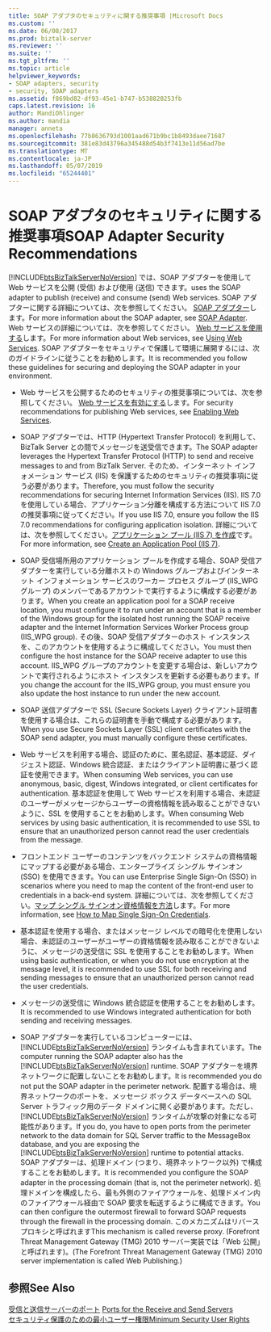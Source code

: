 ```yaml
---
title: SOAP アダプタのセキュリティに関する推奨事項 |Microsoft Docs
ms.custom: ''
ms.date: 06/08/2017
ms.prod: biztalk-server
ms.reviewer: ''
ms.suite: ''
ms.tgt_pltfrm: ''
ms.topic: article
helpviewer_keywords:
- SOAP adapters, security
- security, SOAP adapters
ms.assetid: f869bd82-df93-45e1-b747-b538820253fb
caps.latest.revision: 16
author: MandiOhlinger
ms.author: mandia
manager: anneta
ms.openlocfilehash: 77b8636793d1001aad671b9bc1b8493daee71687
ms.sourcegitcommit: 381e83d43796a345488d54b3f7413e11d56ad7be
ms.translationtype: MT
ms.contentlocale: ja-JP
ms.lasthandoff: 05/07/2019
ms.locfileid: "65244401"
---
```

# <a name="soap-adapter-security-recommendations"></a><span data-ttu-id="b2864-102">SOAP アダプタのセキュリティに関する推奨事項</span><span class="sxs-lookup"><span data-stu-id="b2864-102">SOAP Adapter Security Recommendations</span></span>
[!INCLUDE[btsBizTalkServerNoVersion](../includes/btsbiztalkservernoversion-md.md)] <span data-ttu-id="b2864-103">では、SOAP アダプターを使用して Web サービスを公開 (受信) および使用 (送信) できます。</span><span class="sxs-lookup"><span data-stu-id="b2864-103">uses the SOAP adapter to publish (receive) and consume (send) Web services.</span></span> <span data-ttu-id="b2864-104">SOAP アダプターに関する詳細については、次を参照してください。 [SOAP アダプター](../core/soap-adapter.md)します。</span><span class="sxs-lookup"><span data-stu-id="b2864-104">For more information about the SOAP adapter, see [SOAP Adapter](../core/soap-adapter.md).</span></span> <span data-ttu-id="b2864-105">Web サービスの詳細については、次を参照してください。 [Web サービスを使用する](../core/using-web-services.md)します。</span><span class="sxs-lookup"><span data-stu-id="b2864-105">For more information about Web services, see [Using Web Services](../core/using-web-services.md).</span></span> <span data-ttu-id="b2864-106">SOAP アダプターをセキュリティで保護して環境に展開するには、次のガイドラインに従うことをお勧めします。</span><span class="sxs-lookup"><span data-stu-id="b2864-106">It is recommended you follow these guidelines for securing and deploying the SOAP adapter in your environment.</span></span>  
  
- <span data-ttu-id="b2864-107">Web サービスを公開するためのセキュリティの推奨事項については、次を参照してください。 [Web サービスを有効にする](../core/enabling-web-services.md)します。</span><span class="sxs-lookup"><span data-stu-id="b2864-107">For security recommendations for publishing Web services, see [Enabling Web Services](../core/enabling-web-services.md).</span></span>  
  
- <span data-ttu-id="b2864-108">SOAP アダプターでは、HTTP (Hypertext Transfer Protocol) を利用して、BizTalk Server との間でメッセージを送受信できます。</span><span class="sxs-lookup"><span data-stu-id="b2864-108">The SOAP adapter leverages the Hypertext Transfer Protocol (HTTP) to send and receive messages to and from BizTalk Server.</span></span> <span data-ttu-id="b2864-109">そのため、インターネット インフォメーション サービス (IIS) を保護するためのセキュリティの推奨事項に従う必要があります。</span><span class="sxs-lookup"><span data-stu-id="b2864-109">Therefore, you must follow the security recommendations for securing Internet Information Services (IIS).</span></span> <span data-ttu-id="b2864-110">IIS 7.0 を使用している場合、アプリケーション分離を構成する方法について IIS 7.0 の推奨事項に従ってください。</span><span class="sxs-lookup"><span data-stu-id="b2864-110">If you use IIS 7.0, ensure you follow the IIS 7.0 recommendations for configuring application isolation.</span></span> <span data-ttu-id="b2864-111">詳細については、次を参照してください。[アプリケーション プール (IIS 7) を作成](http://go.microsoft.com/fwlink/?LinkId=196674)です。</span><span class="sxs-lookup"><span data-stu-id="b2864-111">For more information, see [Create an Application Pool (IIS 7)](http://go.microsoft.com/fwlink/?LinkId=196674).</span></span>  
  
- <span data-ttu-id="b2864-112">SOAP 受信場所用のアプリケーション プールを作成する場合、SOAP 受信アダプターを実行している分離ホストの Windows グループおよびインターネット インフォメーション サービスのワーカー プロセス グループ (IIS_WPG グループ) のメンバーであるアカウントで実行するように構成する必要があります。</span><span class="sxs-lookup"><span data-stu-id="b2864-112">When you create an application pool for a SOAP receive location, you must configure it to run under an account that is a member of the Windows group for the isolated host running the SOAP receive adapter and the Internet Information Services Worker Process group (IIS_WPG group).</span></span> <span data-ttu-id="b2864-113">その後、SOAP 受信アダプターのホスト インスタンスを、このアカウントを使用するように構成してください。</span><span class="sxs-lookup"><span data-stu-id="b2864-113">You must then configure the host instance for the SOAP receive adapter to use this account.</span></span> <span data-ttu-id="b2864-114">IIS_WPG グループのアカウントを変更する場合は、新しいアカウントで実行されるようにホスト インスタンスを更新する必要もあります。</span><span class="sxs-lookup"><span data-stu-id="b2864-114">If you change the account for the IIS_WPG group, you must ensure you also update the host instance to run under the new account.</span></span>  
  
- <span data-ttu-id="b2864-115">SOAP 送信アダプターで SSL (Secure Sockets Layer) クライアント証明書を使用する場合は、これらの証明書を手動で構成する必要があります。</span><span class="sxs-lookup"><span data-stu-id="b2864-115">When you use Secure Sockets Layer (SSL) client certificates with the SOAP send adapter, you must manually configure these certificates.</span></span>  
  
- <span data-ttu-id="b2864-116">Web サービスを利用する場合、認証のために、匿名認証、基本認証、ダイジェスト認証、Windows 統合認証、またはクライアント証明書に基づく認証を使用できます。</span><span class="sxs-lookup"><span data-stu-id="b2864-116">When consuming Web services, you can use anonymous, basic, digest, Windows integrated, or client certificates for authentication.</span></span> <span data-ttu-id="b2864-117">基本認証を使用して Web サービスを利用する場合、未認証のユーザーがメッセージからユーザーの資格情報を読み取ることができないように、SSL を使用することをお勧めします。</span><span class="sxs-lookup"><span data-stu-id="b2864-117">When consuming Web services by using basic authentication, it is recommended to use SSL to ensure that an unauthorized person cannot read the user credentials from the message.</span></span>  
  
- <span data-ttu-id="b2864-118">フロントエンド ユーザーのコンテンツをバックエンド システムの資格情報にマップする必要がある場合、エンタープライズ シングル サインオン (SSO) を使用できます。</span><span class="sxs-lookup"><span data-stu-id="b2864-118">You can use Enterprise Single Sign-On (SSO) in scenarios where you need to map the content of the front-end user to credentials in a back-end system.</span></span> <span data-ttu-id="b2864-119">詳細については、次を参照してください。[マップ シングル サインオン資格情報を方法](../core/how-to-map-single-sign-on-credentials.md)します。</span><span class="sxs-lookup"><span data-stu-id="b2864-119">For more information, see [How to Map Single Sign-On Credentials](../core/how-to-map-single-sign-on-credentials.md).</span></span>  
  
- <span data-ttu-id="b2864-120">基本認証を使用する場合、またはメッセージ レベルでの暗号化を使用しない場合、未認証のユーザーがユーザーの資格情報を読み取ることができないように、メッセージの送受信に SSL を使用することをお勧めします。</span><span class="sxs-lookup"><span data-stu-id="b2864-120">When using basic authentication, or when you do not use encryption at the message level, it is recommended to use SSL for both receiving and sending messages to ensure that an unauthorized person cannot read the user credentials.</span></span>  
  
- <span data-ttu-id="b2864-121">メッセージの送受信に Windows 統合認証を使用することをお勧めします。</span><span class="sxs-lookup"><span data-stu-id="b2864-121">It is recommended to use Windows integrated authentication for both sending and receiving messages.</span></span>  
  
- <span data-ttu-id="b2864-122">SOAP アダプターを実行しているコンピューターには、[!INCLUDE[btsBizTalkServerNoVersion](../includes/btsbiztalkservernoversion-md.md)] ランタイムも含まれています。</span><span class="sxs-lookup"><span data-stu-id="b2864-122">The computer running the SOAP adapter also has the [!INCLUDE[btsBizTalkServerNoVersion](../includes/btsbiztalkservernoversion-md.md)] runtime.</span></span> <span data-ttu-id="b2864-123">SOAP アダプターを境界ネットワークに配置しないことをお勧めします。</span><span class="sxs-lookup"><span data-stu-id="b2864-123">It is recommended you do not put the SOAP adapter in the perimeter network.</span></span> <span data-ttu-id="b2864-124">配置する場合は、境界ネットワークのポートを、メッセージ ボックス データベースへの SQL Server トラフィック用のデータ ドメインに開く必要があります。ただし、[!INCLUDE[btsBizTalkServerNoVersion](../includes/btsbiztalkservernoversion-md.md)] ランタイムが攻撃の対象になる可能性があります。</span><span class="sxs-lookup"><span data-stu-id="b2864-124">If you do, you have to open ports from the perimeter network to the data domain for SQL Server traffic to the MessageBox database, and you are exposing the [!INCLUDE[btsBizTalkServerNoVersion](../includes/btsbiztalkservernoversion-md.md)] runtime to potential attacks.</span></span> <span data-ttu-id="b2864-125">SOAP アダプターは、処理ドメイン (つまり、境界ネットワーク以外) で構成することをお勧めします。</span><span class="sxs-lookup"><span data-stu-id="b2864-125">It is recommended you configure the SOAP adapter in the processing domain (that is, not the perimeter network).</span></span> <span data-ttu-id="b2864-126">処理ドメインを構成したら、最も外側のファイアウォールを、処理ドメイン内のファイアウォール経由で SOAP 要求を転送するように構成できます。</span><span class="sxs-lookup"><span data-stu-id="b2864-126">You can then configure the outermost firewall to forward SOAP requests through the firewall in the processing domain.</span></span> <span data-ttu-id="b2864-127">このメカニズムはリバース プロキシと呼ばれます</span><span class="sxs-lookup"><span data-stu-id="b2864-127">This mechanism is called reverse proxy.</span></span> <span data-ttu-id="b2864-128">(Forefront Threat Management Gateway (TMG) 2010 サーバー実装では「Web 公開」と呼ばれます)。</span><span class="sxs-lookup"><span data-stu-id="b2864-128">(The Forefront Threat Management Gateway (TMG) 2010 server implementation is called Web Publishing.)</span></span>  
  
## <a name="see-also"></a><span data-ttu-id="b2864-129">参照</span><span class="sxs-lookup"><span data-stu-id="b2864-129">See Also</span></span>  
 <span data-ttu-id="b2864-130">[受信と送信サーバーのポート](../core/ports-for-the-receive-and-send-servers.md) </span><span class="sxs-lookup"><span data-stu-id="b2864-130">[Ports for the Receive and Send Servers](../core/ports-for-the-receive-and-send-servers.md) </span></span>  
 [<span data-ttu-id="b2864-131">セキュリティ保護のための最小ユーザー権限</span><span class="sxs-lookup"><span data-stu-id="b2864-131">Minimum Security User Rights</span></span>](../core/minimum-security-user-rights.md)
